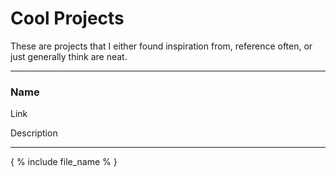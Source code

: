 # Cool Projects

These are projects that I either found inspiration from, reference often, or just generally think are neat.


---

### Name

Link

Description

---


{ % include file_name % }
